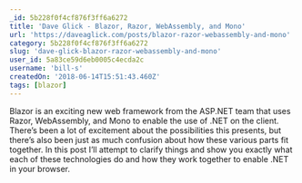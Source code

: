 ```yaml
---
_id: 5b228f0f4cf876f3ff6a6272
title: 'Dave Glick - Blazor, Razor, WebAssembly, and Mono'
url: 'https://daveaglick.com/posts/blazor-razor-webassembly-and-mono'
category: 5b228f0f4cf876f3ff6a6272
slug: 'dave-glick-blazor-razor-webassembly-and-mono'
user_id: 5a83ce59d6eb0005c4ecda2c
username: 'bill-s'
createdOn: '2018-06-14T15:51:43.460Z'
tags: [blazor]
---
```


Blazor is an exciting new web framework from the ASP.NET team that uses Razor, WebAssembly, and Mono to enable the use of .NET on the client. There’s been a lot of excitement about the possibilities this presents, but there’s also been just as much confusion about how these various parts fit together. In this post I’ll attempt to clarify things and show you exactly what each of these technologies do and how they work together to enable .NET in your browser.
